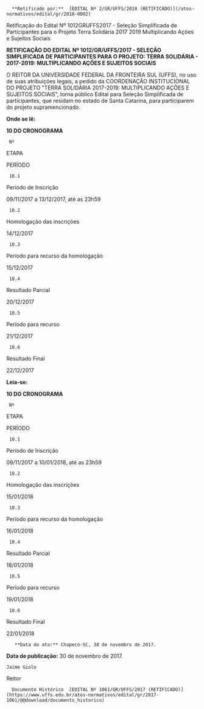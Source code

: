       **Retificado por:**  [EDITAL Nº 2/GR/UFFS/2018 (RETIFICADO)](/atos-normativos/edital/gr/2018-0002) 

   Retificação do Edital Nº 1012GRUFFS2017 - Seleção Simplificada de Participantes para o Projeto Terra Solidária 2017 2019 Multiplicando Ações e Sujeitos Sociais  

**RETIFICAÇÃO DO EDITAL Nº 1012/GR/UFFS/2017 - SELEÇÃO SIMPLIFICADA DE PARTICIPANTES PARA O PROJETO: TERRA SOLIDÁRIA - 2017-2019: MULTIPLICANDO AÇÕES E SUJEITOS SOCIAIS**

  

 O REITOR DA UNIVERSIDADE FEDERAL DA FRONTEIRA SUL (UFFS), no uso de suas atribuições legais, a pedido da COORDENAÇÃO INSTITUCIONAL DO PROJETO "TERRA SOLIDÁRIA 2017-2019: MULTIPLICANDO AÇÕES E SUJEITOS SOCIAIS", torna público Edital para Seleção Simplificada de participantes, que residam no estado de Santa Catarina, para participarem do projeto supramencionado.

  

 **Onde se lê:**

 **10 DO CRONOGRAMA**

     Nº 

   ETAPA

   PERÍODO

     10.1

   Período de Inscrição

   09/11/2017 a 13/12/2017, até as 23h59

     10.2

   Homologação das inscrições

   14/12/2017

     10.3

   Período para recurso da homologação

   15/12/2017

     10.4

   Resultado Parcial

   20/12/2017

     10.5

   Período para recurso

   21/12/2017

     10.6

   Resultado Final

   22/12/2017

      

 **Leia-se:**

 **10 DO CRONOGRAMA**

     Nº 

   ETAPA

   PERÍODO

     10.1

   Período de Inscrição

   09/11/2017 a 10/01/2018, até as 23h59

     10.2

   Homologação das inscrições

   15/01/2018

     10.3

   Período para recurso da homologação

   16/01/2018

     10.4

   Resultado Parcial

   18/01/2018

     10.5

   Período para recurso

   19/01/2018

     10.6

   Resultado Final

   22/01/2018

       **Data do ato:** Chapecó-SC, 30 de novembro de 2017.   
 **Data de publicação:**  30 de novembro de 2017. 

    Jaime Giolo   
 Reitor 

      Documento Histórico  [EDITAL Nº 1061/GR/UFFS/2017 (RETIFICADO)](https://www.uffs.edu.br/atos-normativos/edital/gr/2017-1061/@@download/documento_historico)     
      